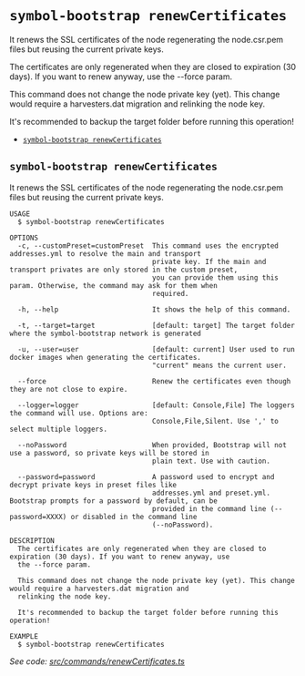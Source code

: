 `symbol-bootstrap renewCertificates`
====================================

It renews the SSL certificates of the node regenerating the node.csr.pem files but reusing the current private keys.

The certificates are only regenerated when they are closed to expiration (30 days). If you want to renew anyway, use the --force param.

This command does not change the node private key (yet). This change would require a harvesters.dat migration and relinking the node key.

It's recommended to backup the target folder before running this operation!

* [`symbol-bootstrap renewCertificates`](#symbol-bootstrap-renewcertificates)

## `symbol-bootstrap renewCertificates`

It renews the SSL certificates of the node regenerating the node.csr.pem files but reusing the current private keys.

```
USAGE
  $ symbol-bootstrap renewCertificates

OPTIONS
  -c, --customPreset=customPreset  This command uses the encrypted addresses.yml to resolve the main and transport
                                   private key. If the main and transport privates are only stored in the custom preset,
                                   you can provide them using this param. Otherwise, the command may ask for them when
                                   required.

  -h, --help                       It shows the help of this command.

  -t, --target=target              [default: target] The target folder where the symbol-bootstrap network is generated

  -u, --user=user                  [default: current] User used to run docker images when generating the certificates.
                                   "current" means the current user.

  --force                          Renew the certificates even though they are not close to expire.

  --logger=logger                  [default: Console,File] The loggers the command will use. Options are:
                                   Console,File,Silent. Use ',' to select multiple loggers.

  --noPassword                     When provided, Bootstrap will not use a password, so private keys will be stored in
                                   plain text. Use with caution.

  --password=password              A password used to encrypt and decrypt private keys in preset files like
                                   addresses.yml and preset.yml. Bootstrap prompts for a password by default, can be
                                   provided in the command line (--password=XXXX) or disabled in the command line
                                   (--noPassword).

DESCRIPTION
  The certificates are only regenerated when they are closed to expiration (30 days). If you want to renew anyway, use 
  the --force param.

  This command does not change the node private key (yet). This change would require a harvesters.dat migration and 
  relinking the node key.

  It's recommended to backup the target folder before running this operation!

EXAMPLE
  $ symbol-bootstrap renewCertificates
```

_See code: [src/commands/renewCertificates.ts](https://github.com/fboucquez/symbol-bootstrap/blob/v1.1.6/src/commands/renewCertificates.ts)_

